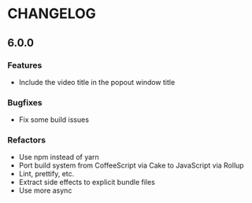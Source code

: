 # CHANGELOG

## 6.0.0

### Features

- Include the video title in the popout window title

### Bugfixes

- Fix some build issues

### Refactors

- Use npm instead of yarn
- Port build system from CoffeeScript via Cake to JavaScript via Rollup
- Lint, prettify, etc.
- Extract side effects to explicit bundle files
- Use more async
